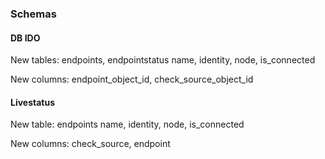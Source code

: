 
### <a id="schemas"></id> Schemas

#### DB IDO

New tables: endpoints, endpointstatus
name, identity, node, is_connected

New columns: endpoint_object_id, check_source_object_id

#### Livestatus

New table: endpoints
name, identity, node, is_connected

New columns: check_source, endpoint
